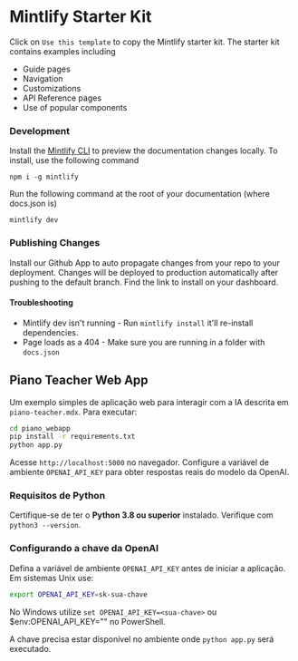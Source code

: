 # Mintlify Starter Kit

Click on `Use this template` to copy the Mintlify starter kit. The starter kit contains examples including

- Guide pages
- Navigation
- Customizations
- API Reference pages
- Use of popular components

### Development

Install the [Mintlify CLI](https://www.npmjs.com/package/mintlify) to preview the documentation changes locally. To install, use the following command

```
npm i -g mintlify
```

Run the following command at the root of your documentation (where docs.json is)

```
mintlify dev
```

### Publishing Changes

Install our Github App to auto propagate changes from your repo to your deployment. Changes will be deployed to production automatically after pushing to the default branch. Find the link to install on your dashboard. 

#### Troubleshooting

- Mintlify dev isn't running - Run `mintlify install` it'll re-install dependencies.
- Page loads as a 404 - Make sure you are running in a folder with `docs.json`

## Piano Teacher Web App

Um exemplo simples de aplicação web para interagir com a IA descrita em `piano-teacher.mdx`. Para executar:

```bash
cd piano_webapp
pip install -r requirements.txt
python app.py
```

Acesse `http://localhost:5000` no navegador. Configure a variável de ambiente `OPENAI_API_KEY` para obter respostas reais do modelo da OpenAI.

### Requisitos de Python

Certifique-se de ter o **Python 3.8 ou superior** instalado. Verifique com `python3 --version`.

### Configurando a chave da OpenAI

Defina a variável de ambiente `OPENAI_API_KEY` antes de iniciar a aplicação. Em sistemas Unix use:

```bash
export OPENAI_API_KEY=sk-sua-chave
```

No Windows utilize `set OPENAI_API_KEY=<sua-chave>` ou $env:OPENAI_API_KEY="<sua-chave>" no PowerShell.

A chave precisa estar disponível no ambiente onde `python app.py` será executado.

